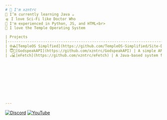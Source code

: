 ```yaml
---
# 👋 I'm xzntrc    
🌱 I’m currently learning Java ☕     
🛸 I love Sci-Fi like Doctor Who  
🧠 I'm experienced in Python, JS, and HTML<br>
🧡 I love the Temple Operating System

| Projects                                                                | Description                                            |
|-------------------------------------------------------------------------|--------------------------------------------------------|
| 🌐⛪[TempleOS Simplfied](https://github.com/TempleOS-Simplified/Site-Docs) | A resource for learning TempleOS easily on the web. |
| 😇🎲[GodspeakAPI](https://github.com/xzntrc/GodspeakAPI) | A simple API for generating random TempleOS Godspeaks).
| ☕💻[eFetch](https://github.com/xzntrc/eFetch) | A Java-based system fetch tool.










---
```

[![Discord](https://img.shields.io/badge/Discord-%237289DA.svg?logo=discord&logoColor=white)](htttps://discord.gg/https://discord.gg/Epu3WxjaP7) [![YouTube](https://img.shields.io/badge/YouTube-%23FF0000.svg?logo=YouTube&logoColor=white)](https://youtube.com/c/UCCpP1QEyRspB-5MnzCQZ1gw) 
